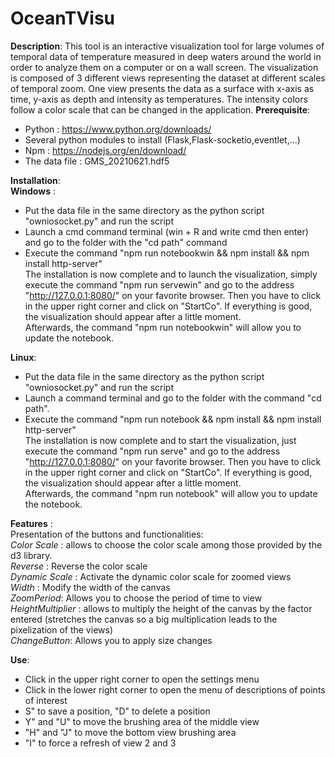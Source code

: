 # OceanTVisu
**Description**:
This tool is an interactive visualization tool for large volumes of temporal data of temperature measured in deep waters around the world in order to analyze them on a computer or on a wall screen. 
The visualization is composed of 3 different views representing the dataset at different scales of temporal zoom. One view presents the data as a surface with x-axis as time, y-axis as depth and intensity as temperatures. The intensity colors follow a color scale that can be changed in the application.
**Prerequisite**:  
- Python : https://www.python.org/downloads/
- Several python modules to install (Flask,Flask-socketio,eventlet,...)
- Npm : https://nodejs.org/en/download/
- The data file : GMS_20210621.hdf5

**Installation**:  
**Windows** :  
- Put the data file in the same directory as the python script "owniosocket.py" and run the script  
- Launch a cmd command terminal (win + R and write cmd then enter) and go to the folder with the "cd path" command  
- Execute the command "npm run notebookwin && npm install && npm install http-server"  
The installation is now complete and to launch the visualization, simply execute the command "npm run servewin" and go to the address "http://127.0.0.1:8080/" on your favorite browser. Then you have to click in the upper right corner and click on "StartCo". If everything is good, the visualization should appear after a little moment.  
Afterwards, the command "npm run notebookwin" will allow you to update the notebook.  

**Linux**:  
- Put the data file in the same directory as the python script "owniosocket.py" and run the script  
- Launch a command terminal and go to the folder with the command "cd path".  
- Execute the command "npm run notebook && npm install && npm install http-server"  
The installation is now complete and to start the visualization, just execute the command "npm run serve" and go to the address "http://127.0.0.1:8080/" on your favorite browser. Then you have to click in the upper right corner and click on "StartCo". If everything is good, the visualization should appear after a little moment.  
Afterwards, the command "npm run notebook" will allow you to update the notebook.  

**Features** :  
Presentation of the buttons and functionalities:  
*Color Scale* : allows to choose the color scale among those provided by the d3 library.  
*Reverse* : Reverse the color scale  
*Dynamic Scale* : Activate the dynamic color scale for zoomed views  
*Width* : Modify the width of the canvas  
*ZoomPeriod*: Allows you to choose the period of time to view   
*HeightMultiplier* : allows to multiply the height of the canvas by the factor entered (stretches the canvas so a big multiplication leads to the pixelization of the views)  
*ChangeButton*: Allows you to apply size changes  

**Use**:  
- Click in the upper right corner to open the settings menu  
- Click in the lower right corner to open the menu of descriptions of points of interest  
- S" to save a position, "D" to delete a position  
- Y" and "U" to move the brushing area of the middle view  
- "H" and "J" to move the bottom view brushing area  
- "I" to force a refresh of view 2 and 3  
